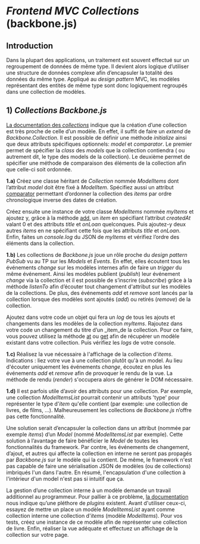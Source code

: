 # *Frontend MVC*  _Collections_  (backbone.js)

## Introduction
Dans la plupart des applications, un traitement est souvent effectué sur un regroupement de données de même type. Il devient alors logique d’utiliser une structure de données complexe afin d’encapsuler la totalité des données du même type. Appliqué au  _design pattern_ MVC, les modèles représentant des entités de même type sont donc logiquement regroupés dans une collection de modèles.

## 1)  _Collections Backbone.js_

[La documentation des  _collections_](http://backbonejs.org/#Collection)  indique que la création d’une collection est très proche de celle d’un modèle. En effet, il suffit de faire un  _extend_  de  _Backbone.Collection_. Il est possible de définir une méthode  _initialize_  ainsi que deux attributs spécifiques optionnels:  _model_  et  _comparator_. Le premier permet de spécifier la  _class_  des  _models_  que la collection contiendra ( ou autrement dit, le type des models de la collection). Le deuxième permet de spécifier une méthode de comparaison des éléments de la collection afin que celle-ci soit ordonnée.

**1.a)**  Créez une  classe héritant de _Collection_  nommée  _ModelItems_  dont l’attribut  _model_  doit être fixé à  _ModelItem_. Spécifiez aussi un attribut  [comparator](http://backbonejs.org/#Collection-comparator)  permettant d’ordonner la collection des  _items_  par ordre chronologique inverse des dates de création.

Créez ensuite une instance de votre classe *ModelItems* nommée  _myItems_  et ajoutez y, grâce à la méthode  [add](http://backbonejs.org/#Collection-add), un  _item_  en spécifiant l’attribut  _createdAt_  valant 0 et des attributs  _title_  et  _onLoan_  quelconques. Puis ajoutez-y deux autres  _items_  en ne spécifiant cette fois que les attributs  _title_  et  _onLoan_. Enfin, faites un  _console.log_  du JSON de  _myItems_  et vérifiez l’ordre des éléments dans la collection.

**1.b)**  Les collections de *Backbone.js* joue un rôle proche du  _design pattern PubSub_  vu au TP sur les *Models* et *Events*. En effet, elles écoutent tous les événements  _change_  sur les modèles internes afin de faire un  _trigger_  du même événement. Ainsi les modèles publient (_publish_) leur événement  _change_  via la collection et il est possible de s’inscrire (_subscribe_) grâce à la méthode  _listenTo_  afin d’écouter tout changement d'attribut sur les modèles de la collections. De plus, des événements  _add_  et  _remove_  sont lancés par la collection lorsque des modèles sont ajoutés (_add_) ou retirés (_remove_) de la collection.

Ajoutez dans votre code un objet qui fera un  _log_  de tous les ajouts et changements dans les modèles de la collection  _myItems_. Rajoutez dans votre code un changement du titre d’un  _item_de la collection. Pour ce faire, vous pouvez utilisez la méthode  [at](http://backbonejs.org/#Collection-at)  ou  [get](http://backbonejs.org/#Collection-get)  afin de récupérer un modèle existant dans votre collection. Puis vérifiez les  _logs_  de votre console.

**1.c)**  Réalisez la vue nécessaire à l'affichage de la collection d'_items_. Indications : liez votre vue à une collection plutôt qu'à un model. Au lieu d'écouter uniquement les événements  _change_, écoutez en plus les événements  _add_  et  _remove_  afin de provoquer le rendu de la vue. La méthode de rendu (_render_) s'occupera alors de générer le DOM nécessaire.

**1.d)**  Il est parfois utile d’avoir des attributs pour une collection. Par exemple, une collection  _ModelItemsList_  pourrait contenir un attributs 'type' pour représenter le type d'_item_  qu'elle contient (par exemple: une collection de livres, de films, ...). Malheureusement les collections de  _Backbone.js_  n’offre pas cette fonctionnalité.

Une solution serait d’encapsuler la collection dans un attribut (nommée par exemple  _items_) d’un  _Model_  (nommé  _ModelItemsList_  par exemple). Cette solution à l’avantage de faire bénéficier le  _Model_  de toutes les fonctionnalités du framework. Par contre, les événements de changement, d’ajout, et autres qui affecte la collection en interne ne seront pas propagés par  _Backbone.js_ sur le modèle qui la contient. De même, le framework n'est pas capable de faire une sérialisation JSON de modèles (ou de collections) imbriqués l'un dans l'autre. En résumé, l'encapsulation d'une collection à l'intérieur d'un model n'est pas si intuitif que ça.

La gestion d’une collection interne à un modèle demande un travail additionnel au programmeur. Pour pallier à ce problème,  [la documentation](http://backbonejs.org/#FAQ-nested)  nous indique qu’une pléthore de  _plugins_  existent. Avant d'utiliser ceux-ci, essayez de mettre un place un modèle  _ModelItemsList_  ayant comme collection interne une collection d'_items_  (modèle  _ModelItems_). Pour vos tests, créez une instance de ce modèle afin de représenter une collection de livre. Enfin, réaliser la vue adéquate et effectuez un affichage de la collection sur votre page.
<!--stackedit_data:
eyJoaXN0b3J5IjpbLTU4MzkzOTY3M119
-->
